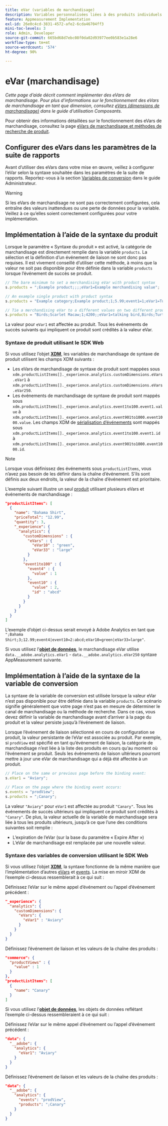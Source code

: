 ```yaml
---
title: eVar (variables de marchandisage)
description: Variables personnalisées liées à des produits individuels.
feature: Appmeasurement Implementation
exl-id: 26e0c4cd-3831-4572-afe2-6cda46704ff3
mini-toc-levels: 3
role: Admin, Developer
source-git-commit: 665bd68d7ebc08f0da02d93977ee0b583e1a28e6
workflow-type: tm+mt
source-wordcount: '574'
ht-degree: 90%

---
```


# eVar (marchandisage)

*Cette page d’aide décrit comment implémenter des eVars de marchandisage. Pour plus d’informations sur le fonctionnement des eVars de marchandisage en tant que dimension, consultez [eVars (dimensions de marchandisage)](/help/components/dimensions/evar-merchandising.md) dans le guide d’utilisation Composants.*

Pour obtenir des informations détaillées sur le fonctionnement des eVars de marchandisage, consultez la page [eVars de marchandisage et méthodes de recherche de produit](https://experienceleague.adobe.com/docs/analytics/admin/admin-tools/conversion-variables/merchandising-evars.html?lang=fr).

## Configurer des eVars dans les paramètres de la suite de rapports

Avant d’utiliser des eVars dans votre mise en œuvre, veillez à configurer l’eVar selon la syntaxe souhaitée dans les paramètres de la suite de rapports. Reportez-vous à la section [Variables de conversion](/help/admin/admin/c-manage-report-suites/c-edit-report-suites/conversion-var-admin/conversion-var-admin.md) dans le guide Administrateur.

>[!WARNING]
>
>Si les eVars de marchandisage ne sont pas correctement configurées, cela entraîne des valeurs inattendues ou une perte de données pour la variable. Veillez à ce qu’elles soient correctement configurées pour votre implémentation.

## Implémentation à l’aide de la syntaxe du produit

Lorsque le paramètre « Syntaxe du produit » est activé, la catégorie de marchandisage est directement remplie dans la variable `products`. La sélection et la définition d’un événement de liaison ne sont donc pas requises. Il est vivement conseillé d’utiliser cette méthode, à moins que la valeur ne soit pas disponible pour être définie dans la variable `products` lorsque l’événement de succès se produit.

```js
// The bare minimum to set a merchandising eVar with product syntax
s.products = ";Example product;;;;eVar1=Example merchandising value";

// An example single product with product syntax
s.products = "Example category;Example product;1;5.99;event1=1;eVar1=Turtles";

// Tie a merchandising eVar to a different values on two different products
s.products = "Birds;Scarlet Macaw;1;4200;;eVar1=talking bird,Birds;Turtle dove;2;550;;eVar1=love birds";
```

La valeur pour `eVar1` est affectée au produit. Tous les événements de succès suivants qui impliquent ce produit sont crédités à la valeur eVar.

### Syntaxe de produit utilisant le SDK Web

Si vous utilisez l’objet [**XDM**](/help/implement/aep-edge/xdm-var-mapping.md), les variables de marchandisage de syntaxe de produit utilisent les champs XDM suivants :

* Les eVars de marchandisage de syntaxe de produit sont mappées sous `xdm.productListItems[]._experience.analytics.customDimensions.eVars.eVar1` à `xdm.productListItems[]._experience.analytics.customDimensions.eVars.eVar250`.
* Les événements de marchandisage de syntaxe de produit sont mappés sous `xdm.productListItems[]._experience.analytics.event1to100.event1.value` à `xdm.productListItems[]._experience.analytics.event901to1000.event1000.value`. Les champs XDM de [sérialisation d’événements](events/event-serialization.md) sont mappés sous `xdm.productListItems[]._experience.analytics.event1to100.event1.id` à `xdm.productListItems[]._experience.analytics.event901to1000.event1000.id`.

>[!NOTE]
>
>Lorsque vous définissez des événements sous `productListItems`, vous n’avez pas besoin de les définir dans la chaîne d’événement. S’ils sont définis aux deux endroits, la valeur de la chaîne d’événement est prioritaire.

L’exemple suivant illustre un seul [produit](products.md) utilisant plusieurs eVars et événements de marchandisage :

```json
"productListItems": [
  {
    "name": "Bahama Shirt",
    "priceTotal": "12.99",
    "quantity": 3,
    "_experience": {
      "analytics": {
        "customDimensions" : {
          "eVars" : {
            "eVar10" : "green",
            "eVar33" : "large"
          }
        },
        "event1to100" : {
          "event4" : {
            "value" : 1
          },
          "event10" : {
            "value" : 2,
            "id" : "abcd"
          }
        }
      }
    }
  }
]
```

L’exemple d’objet ci-dessus serait envoyé à Adobe Analytics en tant que `";Bahama Shirt;3;12.99;event4|event10=2:abcd;eVar10=green|eVar33=large"`.

Si vous utilisez l’[**objet de données**](/help/implement/aep-edge/data-var-mapping.md), le marchandisage eVar utilise `data.__adobe.analytics.eVar1` - `data.__adobe.analytics.eVar250` syntaxe AppMeasurement suivante.

## Implémentation à l’aide de la syntaxe de la variable de conversion

La syntaxe de la variable de conversion est utilisée lorsque la valeur eVar n’est pas disponible pour être définie dans la variable `products`. Ce scénario signifie généralement que votre page n’est pas en mesure de déterminer le canal de marchandisage ou la méthode de recherche. Dans ce cas, vous devez définir la variable de marchandisage avant d’arriver à la page du produit et la valeur persiste jusqu’à l’événement de liaison.

Lorsque l’événement de liaison sélectionné en cours de configuration se produit, la valeur persistante de l’eVar est associée au produit. Par exemple, si `prodView` est spécifié en tant qu’événement de liaison, la catégorie de marchandisage n’est liée à la liste des produits en cours qu’au moment où l’événement se produit. Seuls les événements de liaison ultérieurs pourront mettre à jour une eVar de marchandisage qui a déjà été affectée à un produit.

```js
// Place on the same or previous page before the binding event:
s.eVar1 = "Aviary";

// Place on the page where the binding event occurs:
s.events = "prodView";
s.products = ";Canary";
```

La valeur `"Aviary"` pour `eVar1` est affectée au produit `"Canary"`. Tous les événements de succès ultérieurs qui impliquent ce produit sont crédités à `"Canary"`. De plus, la valeur actuelle de la variable de marchandisage sera liée à tous les produits ultérieurs, jusqu’à ce que l’une des conditions suivantes soit remplie :

* L’expiration de l’eVar (sur la base du paramètre « Expire After »)
* L’eVar de marchandisage est remplacée par une nouvelle valeur.

### Syntaxe des variables de conversion utilisant le SDK Web

Si vous utilisez l’objet [**XDM**](/help/implement/aep-edge/xdm-var-mapping.md), la syntaxe fonctionne de la même manière que l’implémentation d’autres [eVars](evar.md) et [events](events/events-overview.md). La mise en miroir XDM de l’exemple ci-dessus ressemblerait à ce qui suit :

Définissez l’eVar sur le même appel d’événement ou l’appel d’événement précédent :

```json
"_experience": {
  "analytics": {
    "customDimensions": {
      "eVars": {
        "eVar1" : "Aviary"
      }
    }
  }
}
```

Définissez l’événement de liaison et les valeurs de la chaîne des produits :

```json
"commerce": {
  "productViews" : {
    "value" : 1
  }
},
"productListItems": [
  {
    "name": "Canary"
  }
]
```

Si vous utilisez l’[**objet de données**](/help/implement/aep-edge/data-var-mapping.md), les objets de données reflétant l’exemple ci-dessus ressembleraient à ce qui suit :

Définissez l’eVar sur le même appel d’événement ou l’appel d’événement précédent :

```json
"data": {
  "__adobe": {
    "analytics": {
      "eVar1": "Aviary"
    }
  }
}
```

Définissez l’événement de liaison et les valeurs de la chaîne des produits :

```json
"data": {
  "__adobe": {
    "analytics": {
      "events": "prodView",
      "products": ";Canary"
    }
  }
}
```
